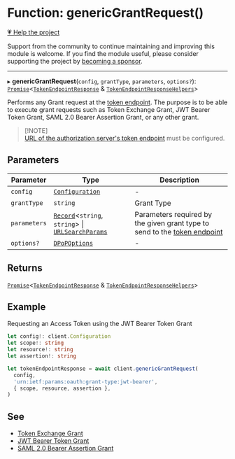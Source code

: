 # Function: genericGrantRequest()

[💗 Help the project](https://github.com/sponsors/panva)

Support from the community to continue maintaining and improving this module is welcome. If you find the module useful, please consider supporting the project by [becoming a sponsor](https://github.com/sponsors/panva).

***

▸ **genericGrantRequest**(`config`, `grantType`, `parameters`, `options?`): [`Promise`](https://developer.mozilla.org/docs/Web/JavaScript/Reference/Global_Objects/Promise)\<[`TokenEndpointResponse`](../interfaces/TokenEndpointResponse.md) & [`TokenEndpointResponseHelpers`](../interfaces/TokenEndpointResponseHelpers.md)\>

Performs any Grant request at the
[token endpoint](../interfaces/ServerMetadata.md#token_endpoint). The purpose is to be
able to execute grant requests such as Token Exchange Grant, JWT Bearer Token
Grant, SAML 2.0 Bearer Assertion Grant, or any other grant.

> [!NOTE]\
> [URL of the authorization server's token endpoint](../interfaces/ServerMetadata.md#token_endpoint)
> must be configured.

## Parameters

| Parameter | Type | Description |
| ------ | ------ | ------ |
| `config` | [`Configuration`](../classes/Configuration.md) | - |
| `grantType` | `string` | Grant Type |
| `parameters` | [`Record`](https://www.typescriptlang.org/docs/handbook/utility-types.html#recordkeys-type)\<`string`, `string`\> \| [`URLSearchParams`](https://developer.mozilla.org/docs/Web/API/URLSearchParams) | Parameters required by the given grant type to send to the [token endpoint](../interfaces/ServerMetadata.md#token_endpoint) |
| `options?` | [`DPoPOptions`](../interfaces/DPoPOptions.md) | - |

## Returns

[`Promise`](https://developer.mozilla.org/docs/Web/JavaScript/Reference/Global_Objects/Promise)\<[`TokenEndpointResponse`](../interfaces/TokenEndpointResponse.md) & [`TokenEndpointResponseHelpers`](../interfaces/TokenEndpointResponseHelpers.md)\>

## Example

Requesting an Access Token using the JWT Bearer Token Grant

```ts
let config!: client.Configuration
let scope!: string
let resource!: string
let assertion!: string

let tokenEndpointResponse = await client.genericGrantRequest(
  config,
  'urn:ietf:params:oauth:grant-type:jwt-bearer',
  { scope, resource, assertion },
)
```

## See

 - [Token Exchange Grant](https://www.rfc-editor.org/rfc/rfc8693.html)
 - [JWT Bearer Token Grant](https://www.rfc-editor.org/rfc/rfc7523.html#section-2.1)
 - [SAML 2.0 Bearer Assertion Grant](https://www.rfc-editor.org/rfc/rfc7522.html#section-2.1)
